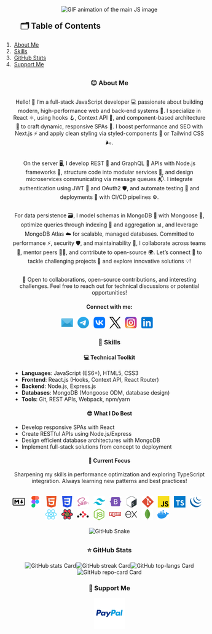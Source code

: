 <!DOCTYPE html>
<html lang="en">
<head>
  <meta charset="UTF-8">
  <meta name="viewport" content="width=device-width, initial-scale=1.0">
  <meta http-equiv="Cache-Control" content="max-age=31536000, must-revalidate">
  <meta name="keywords" content="Sergey Rudenko, Sergey Rudenko GitHub, ArchDeadShadow, ArchDeadShadow GitHub, Fullstack Developer, Front-End Developer, Back-End Developer, JavaScript Developer, React Developer, JavaScript, TypeScript, React, React Hooks, Context API, React Router, Node.js, Express.js, MongoDB, Mongoose, HTML5, CSS3, SASS, Tailwind CSS, Bootstrap, REST API, Git, GitHub, Webpack, npm, yarn, Docker, Bash, jQuery, React Query, MERN Stack, Single Page Applications, SPA, API Development, Database Architecture, Performance Optimization, Scalable Applications, Component-based Development, E-commerce Development, Open Source, UX/UI, Continuous Learning, Technical Discussions, Software Engineering">
  <meta name="author" content="Sergey Rudenko (ArchDeadShadow)">
  <meta name="description" content="Sergey Rudenko (ArchDeadShadow) – Fullstack JavaScript Developer specializing in React, Node.js, and MongoDB. Experienced in building scalable Single Page Applications (SPAs), REST APIs, and modern front-end interfaces using React.js, TypeScript, Tailwind CSS, and Express.js. Passionate about clean code, performance optimization, and open-source development.">
  <!-- <title>Sergey Rudenko (ArchDeadShadow) - Fullstack Developer</title> -->
</head>
<body>
  <header style="margin: 30px auto; max-width: 100%; max-height: 100%;">
    <picture>
      <source srcset="./img/header_main_image/compressed/js_animation_header_img_compressed.gif" type="image/gif">
      <img src="./img/header_main_image/compressed/js_animation_header_img_compressed.gif" srcset="./img/header_main_image/compressed/js_animation_header_img_compressed.gif 600w, ./img/header_main_image/compressed/js_animation_header_img_compressed.gif 1200w" sizes="(max-width: 600px) 100vw, 50vw" loading="lazy" alt="GIF animation of the main JS image">
    </picture>
    <div align="left">
      <h2 style="margin: 20px;">🗂 Table of Contents</h3>
        <ul style="list-style-type: decimal; padding: 0; margin: 0;">
          <li style="padding-left: 1rem; text-indent: -0.75rem;"><a href="#about-me">About Me</a></li>
          <li style="padding-left: 1rem; text-indent: -0.75rem;"><a href="#skills">Skills</a></li>
          <li style="padding-left: 1rem; text-indent: -0.75rem;"><a href="#github-stats"> GitHub Stats</a></li>
          <li style="padding-left: 1rem; text-indent: -0.75rem;"><a href="#support-me"> Support Me</a></li>
        </ul>
    </div>
  </header>
  <main style="margin: 30px auto; max-width: 100%; max-height: 100%;">
    <section id="about-me" align="center">
      <h3>😊 About Me</h3>
      <p style="margin: 30px auto;">Hello! 👋 I’m a full-stack JavaScript developer 💻 passionate about building modern, high-performance web and back-end systems 🚀. I specialize in React ⚛️, using hooks 🪝, Context API 🧠, and component-based architecture 🧱 to craft dynamic, responsive SPAs 📱. I boost performance and SEO with Next.js ⚡ and apply clean styling via styled-components 🎨 or Tailwind CSS 🌬️.</p>
      <p style="margin: 30px auto;">On the server 🖥️, I develop REST 🔗 and GraphQL 🧬 APIs with Node.js frameworks 🌲, structure code into modular services 🧩, and design microservices communicating via message queues 📬. I integrate authentication using JWT 🔐 and OAuth2 🛡️, and automate testing 🧪 and deployments 🚚 with CI/CD pipelines ⚙️.</p>
      <p style="margin: 30px auto;">For data persistence 🗃️, I model schemas in MongoDB 🍃 with Mongoose 🐍, optimize queries through indexing 📇 and aggregation 📊, and leverage MongoDB Atlas ☁️ for scalable, managed databases. Committed to performance ⚡, security 🛡️, and maintainability 🧼, I collaborate across teams 🤝, mentor peers 👨‍🏫, and contribute to open-source 🌍. Let’s connect 🤝 to tackle challenging projects 🧠 and explore innovative solutions 💡!</p>
      <p style="margin: 10px auto;">🚀 Open to collaborations, open-source contributions, and interesting challenges. Feel free to reach out for technical discussions or potential opportunities!</p>
      <h4>Connect with me:</h3>
      <div style="margin: 15px auto; display: flex; flex-wrap: wrap; justify-content: center; align-items: center;">
        <a href="mailto:archdeadshadow@icloud.com"><img src="./img/icons/email.svg" loading="lazy" alt="Email" height="30"></a>&nbsp;&nbsp;&nbsp;
        <a href="https://t.me/ArchDeadShadow" target="_blank"><img src="./img/icons/telegram.svg" loading="lazy" alt="Telegram" height="30"></a>&nbsp;&nbsp;&nbsp;
        <a href="https://vk.com/archdeadshadow" target="_blank"><img src="./img/icons/vk.svg" loading="lazy" alt="VK" height="30"></a>&nbsp;&nbsp;&nbsp;
        <a href="https://x.com/ArchDeadShadow" target="_blank">
          <picture>
            <source media="(prefers-color-scheme: dark)" srcset="./img/icons/x-light.svg" type="image/svg+xml">
            <source media="(prefers-color-scheme: light)" srcset="./img/icons/x-dark.svg" type="image/svg+xml">
            <img src="./img/icons/x-dark.svg" loading="lazy" alt="X" height="30">
          </picture>
        </a>&nbsp;&nbsp;&nbsp;
        <a href="https://www.instagram.com/archdeadshadow" target="_blank"><img src="./img/icons/instagram.svg" alt="Instagram" loading="lazy" height="30"></a>&nbsp;&nbsp;&nbsp;
        <a href="https://www.linkedin.com/in/sergey-r-a52219230" target="_blank"><img src="./img/icons/linkedin.svg" alt="LinkedIn" loading="lazy" height="30"></a>&nbsp;&nbsp;&nbsp;
      </div>
    </section>
    <section id="skills" align="center">
      <h3>🦉 Skills</h3>
      <h4>💻 Technical Toolkit</h4>
      <ul align="left">
        <li><strong>Languages</strong>: JavaScript (ES6+), HTML5, CSS3</li>
        <li><strong>Frontend</strong>: React.js (Hooks, Context API, React Router)</li>
        <li><strong>Backend</strong>: Node.js, Express.js</li>
        <li><strong>Databases</strong>: MongoDB (Mongoose ODM, database design)</li>
        <li><strong>Tools</strong>: Git, REST APIs, Webpack, npm/yarn</li>
      </ul>
      <h4>😎 What I Do Best</h4>
      <ul align="left">
        <li>Develop responsive SPAs with React</li>
        <li>Create RESTful APIs using Node.js/Express</li>
        <li>Design efficient database architectures with MongoDB</li>
        <li>Implement full-stack solutions from concept to deployment</li>
      </ul>
      <h4>📌 Current Focus</h4>
      <p>Sharpening my skills in performance optimization and exploring TypeScript integration. Always learning new patterns and best practices!</p>
      <br>
      <div align="center" style="display: flex; flex-wrap: wrap; justify-content: center; align-items: center;">
        <a href="https://www.markdownguide.org" target="_blank">
          <picture>
            <source media="(prefers-color-scheme: dark)" srcset="./img/icons/markdown-dark.svg">
            <source media="(prefers-color-scheme: light)" srcset="./img/icons/markdown-light.svg">
            <img src="./img/icons/markdown-light.svg" loading="lazy" height="30" alt="Markdown">
          </picture></a>&nbsp;&nbsp;&nbsp;
        <a href="https://www.figma.com/" target="_blank"><img src="./img/icons/figma.svg" loading="lazy" height="30" alt="Figma"></a>&nbsp;&nbsp;&nbsp;
        <a href="https://developer.mozilla.org/en-US/docs/Web/HTML" target="_blank"><img src="./img/icons/html5.svg" loading="lazy" height="30" alt="HTML5"></a>&nbsp;&nbsp;&nbsp;
        <a href="https://developer.mozilla.org/en-US/docs/Web/CSS/Reference" target="_blank"><img src="./img/icons/css3.svg" loading="lazy" height="30" alt="CSS3"></a>&nbsp;&nbsp;&nbsp;
        <a href="https://sass-lang.com" target="_blank"><img src="./img/icons/sass.svg" loading="lazy" height="30" alt="SASS"></a>&nbsp;&nbsp;&nbsp;
        <a href="https://tailwindcss.com" target="_blank"><img src="./img/icons/tailwindcss.svg" loading="lazy" height="30" alt="Tailwind CSS"></a>&nbsp;&nbsp;&nbsp;
        <a href="https://getbootstrap.com/" target="_blank"><img src="./img/icons/bootstrap5.svg" loading="lazy" height="30" alt="Bootstrap"></a>&nbsp;&nbsp;&nbsp;
        <a href="https://www.gnu.org/software/bash" target="_blank"><img src="./img/icons/bash.svg" loading="lazy" height="30" alt="Bash"></a>&nbsp;&nbsp;&nbsp;
        <a href="https://git-scm.com" target="_blank"><img src="./img/icons/git.svg" loading="lazy" height="30" alt="Git"></a>&nbsp;&nbsp;&nbsp;
        <a href="https://developer.mozilla.org/en-US/docs/Learn_web_development/Core/Scripting/What_is_JavaScript" target="_blank"><img src="./img/icons/javascript.svg" loading="lazy" height="30" alt="JavaScript"></a>&nbsp;&nbsp;&nbsp;
        <a href="https://www.typescriptlang.org" target="_blank"><img src="./img/icons/typescript.svg" loading="lazy" height="30" alt="TypeScript"></a>&nbsp;&nbsp;&nbsp;
        <a href="https://jquery.com" target="_blank"><img src="./img/icons/jquery.svg" loading="lazy" height="30" alt="jQuery"></a>&nbsp;&nbsp;&nbsp;
        <a href="https://react.dev" target="_blank"><img src="./img/icons/reactjs.svg" loading="lazy" height="30" alt="React"></a>&nbsp;&nbsp;&nbsp;
        <a href="https://github.com/TanStack/query#readme" target="_blank"><img src="./img/icons/react-query.svg" loading="lazy" height="30" alt="React Query"></a>&nbsp;&nbsp;&nbsp;
         <a href="https://reactrouter.com" target="_blank">
        <picture>
          <source media="(prefers-color-scheme: dark)" srcset="./img/icons/react-router-dark.svg" type="image/svg+xml">
          <source media="(prefers-color-scheme: light)" srcset="./img/icons/react-router-light.svg" type="image/svg+xml">
          <img src="./img/icons/react-router-light.svg" loading="lazy" height="30" alt="React Router">
        </picture></a>&nbsp;&nbsp;&nbsp;
        <a href="https://nodejs.org" target="_blank"><img src="./img/icons/nodejs.svg" loading="lazy" height="30" alt="Node.js"></a>&nbsp;&nbsp;&nbsp;
        <a href="https://www.npmjs.com/" target="_blank"><img src="./img/icons/npm.svg" loading="lazy" height="30" alt="NPM"></a>&nbsp;&nbsp;&nbsp;
         <a href="https://expressjs.com" target="_blank">
        <picture>
          <source media="(prefers-color-scheme: dark)" srcset="./img/icons/expressjs-light.svg" type="image/svg+xml">
          <source media="(prefers-color-scheme: light)" srcset="./img/icons/expressjs-dark.svg" type="image/svg+xml">
          <img src="./img/icons/expressjs-dark.svg" loading="lazy" height="30" alt="Express">
        </picture></a>&nbsp;&nbsp;&nbsp;
        <a href="https://www.mongodb.com" target="_blank"><img src="./img/icons/mongodb.svg" loading="lazy" height="30" alt="MongoDB"></a>&nbsp;&nbsp;&nbsp;
        <a href="https://www.docker.com" target="_blank"><img src="./img/icons/docker.svg" loading="lazy" height="30" alt="Docker"></a>&nbsp;&nbsp;&nbsp;
      </div>
      <br>
      <div align="center">
        <picture>
          <source media="(prefers-color-scheme: dark)" srcset="./img/snake_game_contribution_calendar/github-snake-dark.svg" type="image/svg+xml">
          <source media="(prefers-color-scheme: light)" srcset="./img/snake_game_contribution_calendar/github-snake.svg" type="image/svg+xml">
          <img src="./img/snake_game_contribution_calendar/github-snake-dark.svg" srcset="./img/snake_game_contribution_calendar/github-snake-dark.svg 600w, ./img/snake_game_contribution_calendar/github-snake-dark.svg 1200w" sizes="(max-width: 600px) 100vw, 50vw" loading="lazy" alt="GitHub Snake">
        </picture>
      </div>
    </section>
  </main>
  <footer style="margin: 30px auto; max-width: 100%; max-height: 100%;">
   <section id="github-stats" align="center">
      <h3>⭐️ GitHub Stats</h3>
      <div align="center" style="display: flex; flex-wrap: wrap; justify-content: center; align-items: center;">
        <img src="https://github-readme-stats.vercel.app/api?username=ArchDeadShadow&theme=transparent&hide_title=false&hide_rank=false&show_icons=true&include_all_commits=true&count_private=true&line_height=24&hide_border=true&rank_icon=github&show=&text_bold=true&number_format=short" loading="lazy" alt="GitHub stats Card" />
        <img src="https://streak-stats.demolab.com/?user=ArchDeadShadow&theme=transparent&hide_border=false&date_format=d+F%5B%2C+Y%5D&mode=daily&hide_total_contributions=false&hide_current_streak=false&hide_longest_streak=false&card_height=200&border=transparent&stroke=transparent&exclude_days=" loading="lazy" alt="GitHub streak Card" />
        <img src="https://github-readme-stats.vercel.app/api/top-langs?username=ArchDeadShadow&theme=transparent&hide_title=false&layout=compact&langs_count=4&hide_progress=true&card_width=400&title_color=Blue&text_color=Blue&hide_border=true&icon_color=Blue" alt="GitHub top-langs Card" loading="lazy" />
        <img src="https://github-readme-stats.vercel.app/api/pin/?username=ArchDeadShadow&repo=ArchDeadShadow&show_owner=true&theme=transparent&hide_border=true" loading="lazy" alt="GitHub repo-card Card" />
      </div>
    </section>
    <section id="support-me" align="center">
      <h3>💸 Support Me</h3>
      <p><a href="https://www.paypal.com/donate/?hosted_button_id=QCEZHJJG8HRD8" target="_blank"><img src="img/icons/paypal.svg" loading="lazy" height="80" alt="PayPal"></a></p>
    </section>
  </footer>
</body>
</html>
